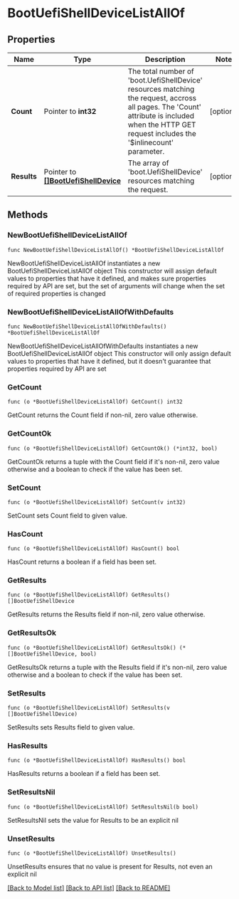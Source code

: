 # BootUefiShellDeviceListAllOf

## Properties

Name | Type | Description | Notes
------------ | ------------- | ------------- | -------------
**Count** | Pointer to **int32** | The total number of &#39;boot.UefiShellDevice&#39; resources matching the request, accross all pages. The &#39;Count&#39; attribute is included when the HTTP GET request includes the &#39;$inlinecount&#39; parameter. | [optional] 
**Results** | Pointer to [**[]BootUefiShellDevice**](BootUefiShellDevice.md) | The array of &#39;boot.UefiShellDevice&#39; resources matching the request. | [optional] 

## Methods

### NewBootUefiShellDeviceListAllOf

`func NewBootUefiShellDeviceListAllOf() *BootUefiShellDeviceListAllOf`

NewBootUefiShellDeviceListAllOf instantiates a new BootUefiShellDeviceListAllOf object
This constructor will assign default values to properties that have it defined,
and makes sure properties required by API are set, but the set of arguments
will change when the set of required properties is changed

### NewBootUefiShellDeviceListAllOfWithDefaults

`func NewBootUefiShellDeviceListAllOfWithDefaults() *BootUefiShellDeviceListAllOf`

NewBootUefiShellDeviceListAllOfWithDefaults instantiates a new BootUefiShellDeviceListAllOf object
This constructor will only assign default values to properties that have it defined,
but it doesn't guarantee that properties required by API are set

### GetCount

`func (o *BootUefiShellDeviceListAllOf) GetCount() int32`

GetCount returns the Count field if non-nil, zero value otherwise.

### GetCountOk

`func (o *BootUefiShellDeviceListAllOf) GetCountOk() (*int32, bool)`

GetCountOk returns a tuple with the Count field if it's non-nil, zero value otherwise
and a boolean to check if the value has been set.

### SetCount

`func (o *BootUefiShellDeviceListAllOf) SetCount(v int32)`

SetCount sets Count field to given value.

### HasCount

`func (o *BootUefiShellDeviceListAllOf) HasCount() bool`

HasCount returns a boolean if a field has been set.

### GetResults

`func (o *BootUefiShellDeviceListAllOf) GetResults() []BootUefiShellDevice`

GetResults returns the Results field if non-nil, zero value otherwise.

### GetResultsOk

`func (o *BootUefiShellDeviceListAllOf) GetResultsOk() (*[]BootUefiShellDevice, bool)`

GetResultsOk returns a tuple with the Results field if it's non-nil, zero value otherwise
and a boolean to check if the value has been set.

### SetResults

`func (o *BootUefiShellDeviceListAllOf) SetResults(v []BootUefiShellDevice)`

SetResults sets Results field to given value.

### HasResults

`func (o *BootUefiShellDeviceListAllOf) HasResults() bool`

HasResults returns a boolean if a field has been set.

### SetResultsNil

`func (o *BootUefiShellDeviceListAllOf) SetResultsNil(b bool)`

 SetResultsNil sets the value for Results to be an explicit nil

### UnsetResults
`func (o *BootUefiShellDeviceListAllOf) UnsetResults()`

UnsetResults ensures that no value is present for Results, not even an explicit nil

[[Back to Model list]](../README.md#documentation-for-models) [[Back to API list]](../README.md#documentation-for-api-endpoints) [[Back to README]](../README.md)


